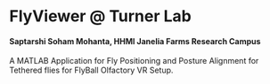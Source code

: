 # FlyViewer @ Turner Lab
#### Saptarshi Soham Mohanta, HHMI Janelia Farms Research Campus

A MATLAB Application for Fly Positioning and Posture Alignment for Tethered flies for FlyBall Olfactory VR Setup.


